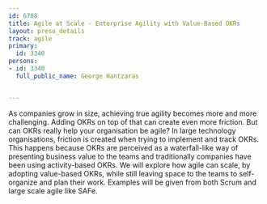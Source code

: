 ---
id: 6708
title: Agile at Scale - Enterprise Agility with Value-Based OKRs
layout: preso_details
track: agile
primary:
  id: 3340
persons:
- id: 3340
  full_public_name: George Hantzaras

---
As companies grow in size, achieving true agility becomes more and more challenging. Adding OKRs on top of that can create even more friction. But can OKRs really help your organisation be agile? In large technology organisations, friction is created when trying to implement and track OKRs. This happens because OKRs are perceived as a waterfall-like way of presenting business value to the teams and traditionally companies have been using activity-based OKRs. We will explore how agile can scale, by adopting value-based OKRs, while still leaving space to the teams to self-organize and plan their work. Examples will be given from both Scrum and large scale agile like SAFe. 